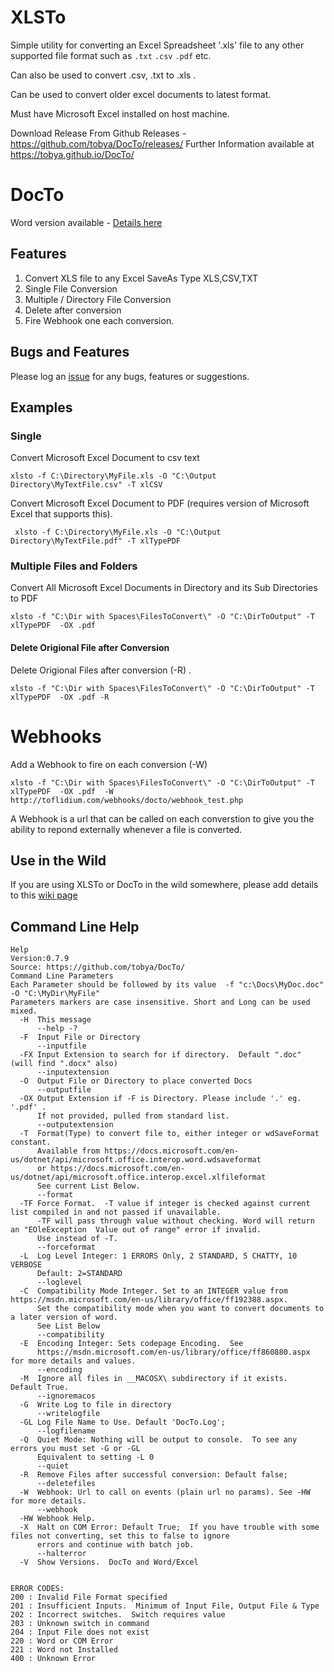 # XLSTo

Simple utility for converting an Excel Spreadsheet  '.xls' file to any other supported file format 
such as `.txt` `.csv` `.pdf` etc.  

Can also be used to convert .csv, .txt to .xls .

Can be used to convert older excel documents to latest format.

Must have Microsoft Excel installed on host machine.

Download Release From Github Releases - https://github.com/tobya/DocTo/releases/
Further Information available at https://tobya.github.io/DocTo/

DocTo
=====
Word version available - [Details here](readme.md)

## Features

  1. Convert XLS file to any Excel SaveAs Type XLS,CSV,TXT
  1. Single File Conversion
  1. Multiple / Directory File Conversion
  1. Delete after conversion
  1. Fire Webhook one each conversion.
  
## Bugs and Features

Please log an [issue](https://github.com/tobya/DocTo/issues) for any bugs, features or suggestions.


## Examples

### Single

Convert Microsoft Excel Document to csv text

    xlsto -f C:\Directory\MyFile.xls -O "C:\Output Directory\MyTextFile.csv" -T xlCSV

Convert Microsoft Excel Document to PDF (requires version of Microsoft Excel that supports this).

     xlsto -f C:\Directory\MyFile.xls -O "C:\Output Directory\MyTextFile.pdf" -T xlTypePDF

### Multiple Files and Folders

Convert All Microsoft Excel Documents in Directory and its Sub Directories to PDF

    xlsto -f "C:\Dir with Spaces\FilesToConvert\" -O "C:\DirToOutput" -T xlTypePDF  -OX .pdf

#### Delete Origional File after Conversion ####

Delete Origional Files after conversion (-R) . 

    xlsto -f "C:\Dir with Spaces\FilesToConvert\" -O "C:\DirToOutput" -T xlTypePDF  -OX .pdf -R

Webhooks
========

Add a Webhook to fire on each conversion (-W)

    xlsto -f "C:\Dir with Spaces\FilesToConvert\" -O "C:\DirToOutput" -T xlTypePDF  -OX .pdf  -W http://toflidium.com/webhooks/docto/webhook_test.php
    
A Webhook is a url that can be called on each converstion to give you the ability to repond externally whenever a file is converted.

Use in the Wild
---------------

If you are using XLSTo or DocTo in the wild somewhere, please add details to this [wiki page](https://github.com/tobya/DocTo/wiki/Uses-of-DocTo-in-the-wild)


## Command Line Help

    Help
    Version:0.7.9
    Source: https://github.com/tobya/DocTo/
    Command Line Parameters
    Each Parameter should be followed by its value  -f "c:\Docs\MyDoc.doc" -O "C:\MyDir\MyFile"
    Parameters markers are case insensitive. Short and Long can be used mixed.
      -H  This message
          --help -?
      -F  Input File or Directory
          --inputfile
      -FX Input Extension to search for if directory.  Default ".doc" (will find ".docx" also)
          --inputextension
      -O  Output File or Directory to place converted Docs
          --outputfile
      -OX Output Extension if -F is Directory. Please include '.' eg. '.pdf' .
          If not provided, pulled from standard list.
          --outputextension
      -T  Format(Type) to convert file to, either integer or wdSaveFormat constant.
          Available from https://docs.microsoft.com/en-us/dotnet/api/microsoft.office.interop.word.wdsaveformat
          or https://docs.microsoft.com/en-us/dotnet/api/microsoft.office.interop.excel.xlfileformat
          See current List Below.
          --format
      -TF Force Format.  -T value if integer is checked against current list compiled in and not passed if unavailable.
          -TF will pass through value without checking. Word will return an "EOleException  Value out of range" error if invalid.
          Use instead of -T.
          --forceformat
      -L  Log Level Integer: 1 ERRORS Only, 2 STANDARD, 5 CHATTY, 10 VERBOSE
          Default: 2=STANDARD
          --loglevel
      -C  Compatibility Mode Integer. Set to an INTEGER value from https://msdn.microsoft.com/en-us/library/office/ff192388.aspx.
          Set the compatibility mode when you want to convert documents to a later version of word.
          See List Below
          --compatibility
      -E  Encoding Integer: Sets codepage Encoding.  See
          https://msdn.microsoft.com/en-us/library/office/ff860880.aspx for more details and values.
          --encoding          
      -M  Ignore all files in __MACOSX\ subdirectory if it exists.  Default True.
          --ignoremacos
      -G  Write Log to file in directory
          --writelogfile
      -GL Log File Name to Use. Default 'DocTo.Log';
          --logfilename
      -Q  Quiet Mode: Nothing will be output to console.  To see any errors you must set -G or -GL
          Equivalent to setting -L 0
          --quiet
      -R  Remove Files after successful conversion: Default false;
          --deletefiles
      -W  Webhook: Url to call on events (plain url no params). See -HW for more details.
          --webhook
      -HW Webhook Help.
      -X  Halt on COM Error: Default True;  If you have trouble with some files not converting, set this to false to ignore
          errors and continue with batch job.
          --halterror
      -V  Show Versions.  DocTo and Word/Excel


    ERROR CODES:
    200 : Invalid File Format specified
    201 : Insufficient Inputs.  Minimum of Input File, Output File & Type
    202 : Incorrect switches.  Switch requires value
    203 : Unknown switch in command
    204 : Input File does not exist
    220 : Word or COM Error
    221 : Word not Installed
    400 : Unknown Error




